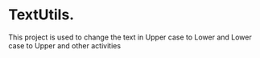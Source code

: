 # TextUtils.
This project is used to change the text in Upper case to Lower and Lower case to Upper and other activities
